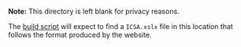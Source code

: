 **Note:** This directory is left blank for privacy reasons.

The [build script](../generate-pages.exs) will expect to find a `ICSA.xslx` file in this location that follows the format produced by the website.
